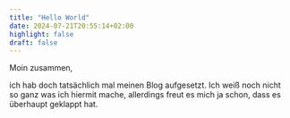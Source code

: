 ```yaml
---
title: "Hello World"
date: 2024-07-21T20:55:14+02:00
highlight: false
draft: false
---
```


Moin zusammen,

ich hab doch tatsächlich mal meinen Blog aufgesetzt. Ich weiß noch nicht so ganz was ich hiermit mache, allerdings freut es mich ja schon, dass es überhaupt geklappt hat.  
